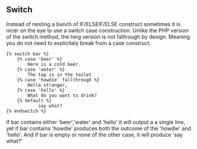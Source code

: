 ## Switch

Instead of nesting a bunch of IF/ELSEIF/ELSE construct sometimes it is nicer on the eye to use a switch case construction.
Unlike the PHP version of the switch method, the twig version is not falltrough by design. Meaning you do not need to explicitaly break from a case construct.

```
{% switch bar %}
    {% case 'beer' %}
        Here is a cold beer.
    {% case 'water' %}
        The tap is in the toilet
    {% case 'howdie' fallthrough %}
        Hello stranger,
    {% case 'hello' %}
        What do you want to drink?
    {% default %}
            say what?
{% endswitch %}
```
If bar contains either 'beer','water' and 'hello' it will output a  a single line, yet if bar contains 'howdie' produces both the outcome of the 'howdie' and 'hello'.
And if bar is empty or none of the other case, it will produce 'say what?'
